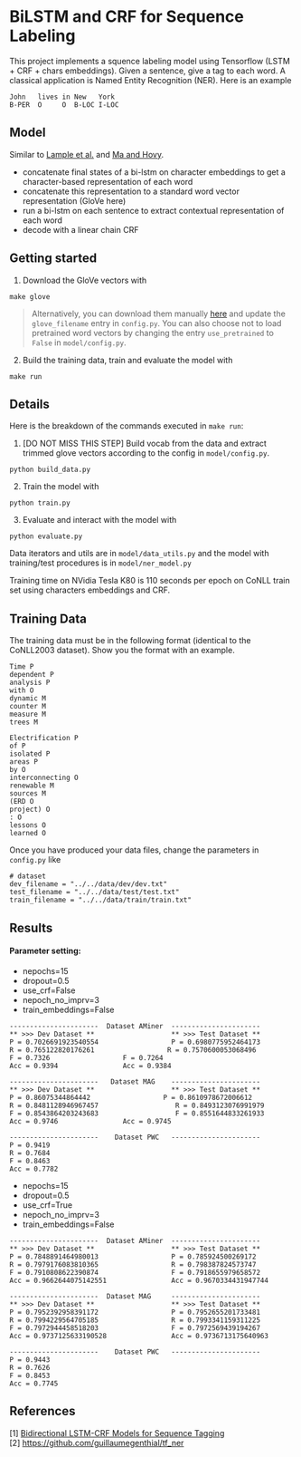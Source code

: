 # BiLSTM and CRF for Sequence Labeling
This project implements a squence labeling model using Tensorflow (LSTM + CRF + chars embeddings). Given a sentence, give a tag to each word. A classical application is Named Entity Recognition (NER). Here is an example

```
John   lives in New   York
B-PER  O     O  B-LOC I-LOC
```


## Model

Similar to [Lample et al.](https://arxiv.org/abs/1603.01360) and [Ma and Hovy](https://arxiv.org/pdf/1603.01354.pdf).

- concatenate final states of a bi-lstm on character embeddings to get a character-based representation of each word
- concatenate this representation to a standard word vector representation (GloVe here)
- run a bi-lstm on each sentence to extract contextual representation of each word
- decode with a linear chain CRF



## Getting started


1. Download the GloVe vectors with

```
make glove
```
> Alternatively, you can download them manually [here](https://nlp.stanford.edu/projects/glove/) and update the `glove_filename` entry in `config.py`. You can also choose not to load pretrained word vectors by changing the entry `use_pretrained` to `False` in `model/config.py`.

2. Build the training data, train and evaluate the model with
```
make run
```


## Details


Here is the breakdown of the commands executed in `make run`:

1. [DO NOT MISS THIS STEP] Build vocab from the data and extract trimmed glove vectors according to the config in `model/config.py`.

```
python build_data.py
```

2. Train the model with

```
python train.py
```


3. Evaluate and interact with the model with
```
python evaluate.py
```


Data iterators and utils are in `model/data_utils.py` and the model with training/test procedures is in `model/ner_model.py`

Training time on NVidia Tesla K80 is 110 seconds per epoch on CoNLL train set using characters embeddings and CRF.



## Training Data


The training data must be in the following format (identical to the CoNLL2003 dataset). Show you the format with an example.

```
Time P
dependent P
analysis P
with O
dynamic M
counter M
measure M
trees M

Electrification P
of P
isolated P
areas P
by O
interconnecting O
renewable M
sources M
(ERD O
project) O
: O
lessons O
learned O
```


Once you have produced your data files, change the parameters in `config.py` like

```
# dataset
dev_filename = "../../data/dev/dev.txt"
test_filename = "../../data/test/test.txt"
train_filename = "../../data/train/train.txt"
```

## Results
#### Parameter setting:
* nepochs=15
* dropout=0.5
* use_crf=False
* nepoch_no_imprv=3
* train_embeddings=False

```
----------------------  Dataset AMiner  ----------------------
** >>> Dev Dataset **                   ** >>> Test Dataset **
P = 0.7026691923540554                  P = 0.6980775952464173
R = 0.765122820176261                  R = 0.7570600053068496
F = 0.7326                  F = 0.7264
Acc = 0.9394                Acc = 0.9384

----------------------   Dataset MAG    ----------------------
** >>> Dev Dataset **                   ** >>> Test Dataset **
P = 0.86075344864442                  P = 0.8610978672006612
R = 0.8481128946967457                   R = 0.8493123076991979
F = 0.8543864203243683                   F = 0.8551644833261933
Acc = 0.9746                Acc = 0.9745

----------------------    Dataset PWC   ----------------------
P = 0.9419
R = 0.7684
F = 0.8463
Acc = 0.7782
```

* nepochs=15
* dropout=0.5
* use_crf=True
* nepoch_no_imprv=3
* train_embeddings=False
```
----------------------  Dataset AMiner  ----------------------
** >>> Dev Dataset **                   ** >>> Test Dataset **
P = 0.7848891464980013                  P = 0.785924500269172
R = 0.7979176083810365                  R = 0.798387824573747
F = 0.7910808622390874                  F = 0.7918655979658572
Acc = 0.9662644075142551                Acc = 0.9670334431947744

----------------------  Dataset MAG     ----------------------
** >>> Dev Dataset **                   ** >>> Test Dataset **
P = 0.7952392958391172                  P = 0.7952655201733481
R = 0.7994229564705185                  R = 0.7993341159311225
F = 0.7972944458518203                  F = 0.7972569439194267
Acc = 0.9737125633190528                Acc = 0.9736713175640963

----------------------    Dataset PWC   ----------------------
P = 0.9443
R = 0.7626
F = 0.8453
Acc = 0.7745
```

## References
[1] [Bidirectional LSTM-CRF Models for Sequence Tagging](https://arxiv.org/abs/1508.01991)  
[2] https://github.com/guillaumegenthial/tf_ner  
